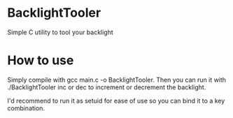 # BacklightTooler
Simple C utility to tool your backlight

# How to use
Simply compile with gcc main.c -o BacklightTooler. Then you can run it with ./BacklightTooler inc or dec to increment or decrement the backlight.

I'd recommend to run it as setuid for ease of use so you can bind it to a key combination.
